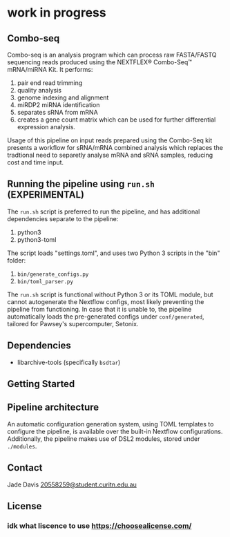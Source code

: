 # work in progress
## Combo-seq

Combo-seq is an analysis program which can process raw FASTA/FASTQ sequencing reads produced using the NEXTFLEX® Combo-Seq™ mRNA/miRNA Kit. It performs:

1. pair end read trimming
2. quality analysis
3. genome indexing and alignment 
4. miRDP2 miRNA identification
5. separates sRNA from mRNA 
6. creates a gene count matrix which can be used for further differential expression analysis. 


Usage of this pipeline on input reads prepared using the Combo-Seq kit presents a workflow for sRNA/mRNA combined analysis which replaces the tradtional need to separetly analyse mRNA and sRNA samples, reducing cost and time input. 

## Running the pipeline using `run.sh` (EXPERIMENTAL)
The `run.sh` script is preferred to run the pipeline, and has additional dependencies separate to the pipeline:
1. python3
2. python3-toml

The script loads "settings.toml", and uses two Python 3 scripts in the "bin" folder:
1. `bin/generate_configs.py`
2. `bin/toml_parser.py`

The `run.sh` script is functional without Python 3 or its TOML module, but cannot autogenerate the Nextflow configs, most likely preventing the pipeline from functioning. In case that it is unable to, the pipeline automatically loads the pre-generated configs under `conf/generated`, tailored for Pawsey's supercomputer, Setonix.


## Dependencies
- libarchive-tools (specifically `bsdtar`)


## Getting Started


## Pipeline architecture
An automatic configuration generation system, using TOML templates to configure the pipeline, is available over the built-in Nextflow configurations. Additionally, the pipeline makes use of DSL2 modules, stored under `./modules`.


## Contact
Jade Davis 20558259@student.curitn.edu.au

## License
### idk what liscence to use https://choosealicense.com/

